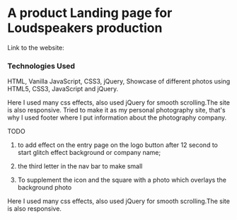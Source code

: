 # A product Landing page for Loudspeakers production 
Link to the website:


### Technologies Used
HTML, Vanilla JavaScript, CSS3, jQuery, 
Showcase of different photos using HTML5, CSS3, JavaScript and jQuery.

Here I used many css effects, also used jQuery for smooth scrolling.The site is also responsive. Tried to make it as my personal photography site,
that's why I used footer where I put information about the photography company.

TODO
1. to add effect on the entry page on the logo button after 12 second to start glitch effect
   background or company name;


2. the third letter in the nav bar  to make small
3.  To supplement the icon and the square with a photo which overlays the background photo

Here I used many css effects, also used jQuery for smooth scrolling.The site is also responsive. 


